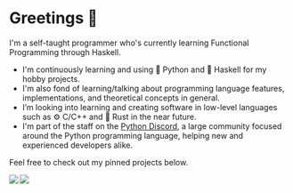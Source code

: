 # Greetings 👋

I'm a self-taught programmer who's currently learning Functional Programming through Haskell.

- I'm continuously learning and using :snake: Python and :blue_book: Haskell for my hobby projects.
- I'm also fond of learning/talking about programming language features, implementations, and theoretical concepts in general.
- I’m looking into learning and creating software in low-level languages such as :gear: C/C++ and :crab: Rust in the near future.
- I'm part of the staff on the [Python Discord](https://git.pydis.com), a large community focused around the Python programming language, helping new and experienced developers alike.

Feel free to check out my pinned projects below.

<img align="left" src="https://github-readme-stats.vercel.app/api?username=PureFunctor&show_icons=true&bg_color=141414&title_color=FFFFFF&text_color=FFFFFF&icon_color=FFFFFF&hide_border=true"/>

<img align="left" src="https://github-readme-stats.vercel.app/api/top-langs/?username=PureFunctor&layout=compact&card_width=250&hide_border=true&bg_color=141414&title_color=FFFFFF&text_color=FFFFFF&icon_color=FFFFFF"/>
